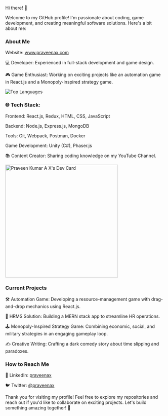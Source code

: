 Hi there! 👋

Welcome to my GitHub profile! I'm passionate about coding, game development, and creating meaningful software solutions. Here's a bit about me:

### About Me

Website: www.praveenax.com

💻 Developer: Experienced in full-stack development and game design.

🎮 Game Enthusiast: Working on exciting projects like an automation game in React.js and a Monopoly-inspired strategy game.


![Top Languages](https://github-readme-stats.vercel.app/api/top-langs/?username=praveenax&layout=compact&theme=radical)


### 🌐 Tech Stack:

Frontend: React.js, Redux, HTML, CSS, JavaScript

Backend: Node.js, Express.js, MongoDB

Tools: Git, Webpack, Postman, Docker

Game Development: Unity (C#), Phaser.js

📚 Content Creator: Sharing coding knowledge on my YouTube Channel.





<a href="https://app.daily.dev/praveenax"><img src="https://api.daily.dev/devcards/v2/avAULzIhyvm2avAePvlBD.png?r=dal" width="356" alt="Praveen Kumar A X's Dev Card"/></a>

### Current Projects

🛠 Automation Game: Developing a resource-management game with drag-and-drop mechanics using React.js.

💼 HRMS Solution: Building a MERN stack app to streamline HR operations.

🕹 Monopoly-Inspired Strategy Game: Combining economic, social, and military strategies in an engaging gameplay loop.

✍️ Creative Writing: Crafting a dark comedy story about time slipping and paradoxes.

### How to Reach Me

💼 LinkedIn: [praveenax](https://www.linkedin.com/in/praveenax/)

🐦 Twitter: [@praveenax
](https://twitter.com/praveenax)


Thank you for visiting my profile! Feel free to explore my repositories and reach out if you'd like to collaborate on exciting projects. Let's build something amazing together! 🚀
